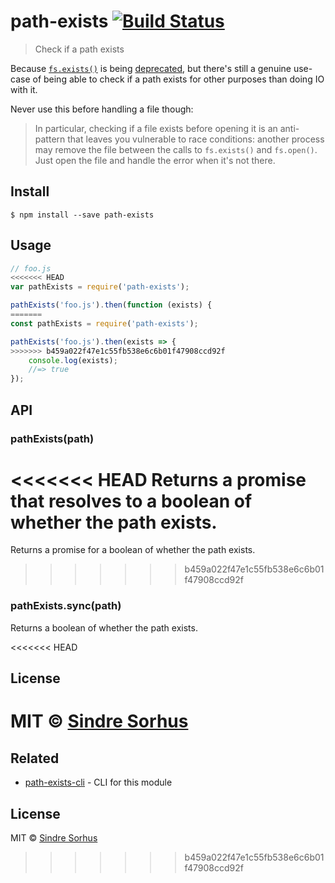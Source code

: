 # path-exists [![Build Status](https://travis-ci.org/sindresorhus/path-exists.svg?branch=master)](https://travis-ci.org/sindresorhus/path-exists)

> Check if a path exists

Because [`fs.exists()`](https://nodejs.org/api/fs.html#fs_fs_exists_path_callback) is being [deprecated](https://github.com/iojs/io.js/issues/103), but there's still a genuine use-case of being able to check if a path exists for other purposes than doing IO with it.

Never use this before handling a file though:

> In particular, checking if a file exists before opening it is an anti-pattern that leaves you vulnerable to race conditions: another process may remove the file between the calls to `fs.exists()` and `fs.open()`. Just open the file and handle the error when it's not there.


## Install

```
$ npm install --save path-exists
```


## Usage

```js
// foo.js
<<<<<<< HEAD
var pathExists = require('path-exists');

pathExists('foo.js').then(function (exists) {
=======
const pathExists = require('path-exists');

pathExists('foo.js').then(exists => {
>>>>>>> b459a022f47e1c55fb538e6c6b01f47908ccd92f
	console.log(exists);
	//=> true
});
```


## API

### pathExists(path)

<<<<<<< HEAD
Returns a promise that resolves to a boolean of whether the path exists.
=======
Returns a promise for a boolean of whether the path exists.
>>>>>>> b459a022f47e1c55fb538e6c6b01f47908ccd92f

### pathExists.sync(path)

Returns a boolean of whether the path exists.


<<<<<<< HEAD
## License

MIT © [Sindre Sorhus](http://sindresorhus.com)
=======
## Related

- [path-exists-cli](https://github.com/sindresorhus/path-exists-cli) - CLI for this module


## License

MIT © [Sindre Sorhus](https://sindresorhus.com)
>>>>>>> b459a022f47e1c55fb538e6c6b01f47908ccd92f

